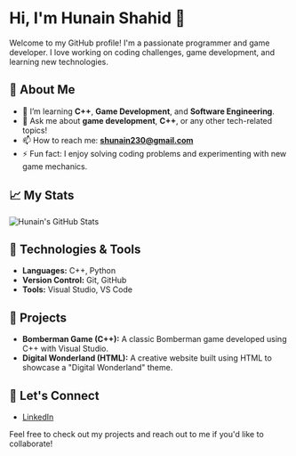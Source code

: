 # Hi, I'm Hunain Shahid 👋

Welcome to my GitHub profile! I'm a passionate programmer and game developer. I love working on coding challenges, game development, and learning new technologies.

## 🚀 About Me

- 🌱 I’m learning **C++**, **Game Development**, and **Software Engineering**.
- 💬 Ask me about **game development**, **C++**, or any other tech-related topics!
- 📫 How to reach me: **[shunain230@gmail.com](mailto:shunain230@gmail.com)**
- ⚡ Fun fact: I enjoy solving coding problems and experimenting with new game mechanics.

## 📈 My Stats

![Hunain's GitHub Stats](https://github-readme-stats.vercel.app/api?username=HunainShahid&show_icons=true&hide_title=true&hide=prs)

## 🧰 Technologies & Tools

- **Languages:** C++, Python
- **Version Control:** Git, GitHub
- **Tools:** Visual Studio, VS Code

## 📂 Projects

- **Bomberman Game (C++):** A classic Bomberman game developed using C++ with Visual Studio.
- **Digital Wonderland (HTML):** A creative website built using HTML to showcase a "Digital Wonderland" theme.

## 🤝 Let's Connect

- [LinkedIn](https://www.linkedin.com/in/hunain-shahid-b27201278/)

Feel free to check out my projects and reach out to me if you'd like to collaborate!
